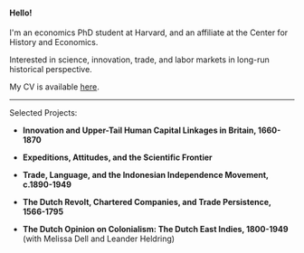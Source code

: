 #### Hello! 
I'm an economics PhD student at Harvard, and an affiliate at the Center for History and Economics.

Interested in science, innovation, trade, and labor markets in long-run historical perspective.

My CV is available [here](https://matthewleechen.github.io/cv/MLC_CV_25_Oct_2023.pdf).

--------

Selected Projects: 

- **Innovation and Upper-Tail Human Capital Linkages in Britain, 1660-1870**

- **Expeditions, Attitudes, and the Scientific Frontier**

- **Trade, Language, and the Indonesian Independence Movement, c.1890-1949**

- **The Dutch Revolt, Chartered Companies, and Trade Persistence, 1566-1795**

- **The Dutch Opinion on Colonialism: The Dutch East Indies, 1800-1949** (with Melissa Dell and Leander Heldring)
